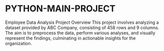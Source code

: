 # PYTHON-MAIN-PROJECT
Employee Data Analysis Project  Overview  This project involves analyzing a dataset provided by ABC Company, consisting of 458 rows and 9 columns. The aim is to preprocess the data, perform various analyses, and visually represent the findings, culminating in actionable insights for the organization.
